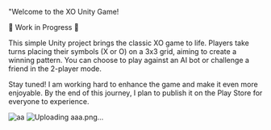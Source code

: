 "Welcome to the XO Unity Game!

🚧 Work in Progress 🚧

This simple Unity project brings the classic XO game to life. Players take turns placing their symbols (X or O) on a 3x3 grid, aiming to create a winning pattern. You can choose to play against an AI bot or challenge a friend in the 2-player mode.

Stay tuned! I am working hard to enhance the game and make it even more enjoyable. By the end of this journey, I plan to publish it on the Play Store for everyone to experience.


![aa](https://github.com/eckual/XO/assets/67714398/f5540edd-c043-4b5c-856a-51322068c319)
![Uploading aaa.png…]()
